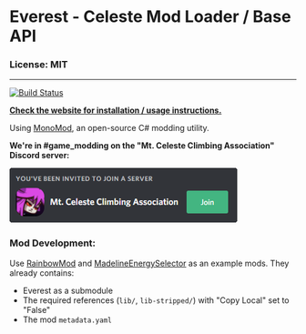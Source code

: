 # Everest - Celeste Mod Loader / Base API

### License: MIT

----

[![Build Status](https://dev.azure.com/EverestAPI/Everest/_apis/build/status/EverestAPI.Everest?branchName=master)](https://dev.azure.com/EverestAPI/Everest/_build/latest?definitionId=1?branchName=master)

[**Check the website for installation / usage instructions.**](https://everestapi.github.io/)

Using [MonoMod](https://github.com/0x0ade/MonoMod), an open-source C# modding utility.

**We're in #game_modding on the "Mt. Celeste Climbing Association" Discord server:**

[![Discord invite](github/invite.png)](https://discord.gg/6qjaePQ)

### Mod Development:
Use [RainbowMod](https://github.com/EverestAPI/RainbowMod) and [MadelineEnergySelector](https://github.com/EverestAPI/MadelineEnergySelector) as an example mods. They already contains:
- Everest as a submodule
- The required references (`lib/`, `lib-stripped/`) with "Copy Local" set to "False"
- The mod `metadata.yaml`
